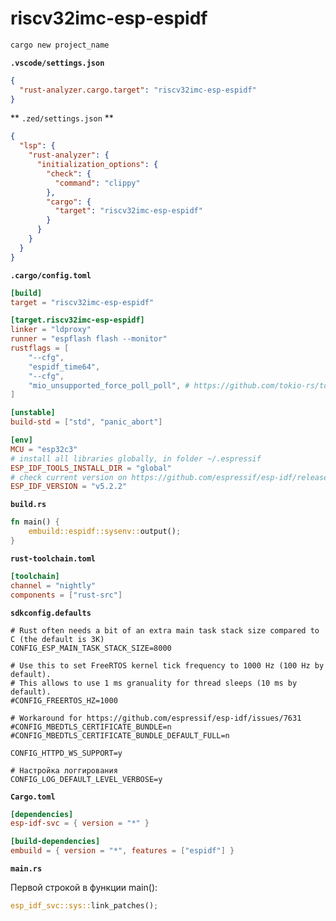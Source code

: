 # riscv32imc-esp-espidf

```bash
cargo new project_name
```

**`.vscode/settings.json`**

```json
{
  "rust-analyzer.cargo.target": "riscv32imc-esp-espidf"
}
```

** `.zed/settings.json` **

```json
{
  "lsp": {
    "rust-analyzer": {
      "initialization_options": {
        "check": {
          "command": "clippy"
        },
        "cargo": {
          "target": "riscv32imc-esp-espidf"
        }
      }
    }
  }
}
```

**`.cargo/config.toml`**

```toml
[build]
target = "riscv32imc-esp-espidf"

[target.riscv32imc-esp-espidf]
linker = "ldproxy"
runner = "espflash flash --monitor"
rustflags = [
    "--cfg",
    "espidf_time64",
    "--cfg",
    "mio_unsupported_force_poll_poll", # https://github.com/tokio-rs/tokio/issues/5866
]

[unstable]
build-std = ["std", "panic_abort"]

[env]
MCU = "esp32c3"
# install all libraries globally, in folder ~/.espressif
ESP_IDF_TOOLS_INSTALL_DIR = "global"
# check current version on https://github.com/espressif/esp-idf/releases
ESP_IDF_VERSION = "v5.2.2"
```

**`build.rs`**

```rust
fn main() {
    embuild::espidf::sysenv::output();
}
```

**`rust-toolchain.toml`**

```toml
[toolchain]
channel = "nightly"
components = ["rust-src"]
```

**`sdkconfig.defaults`**

```
# Rust often needs a bit of an extra main task stack size compared to C (the default is 3K)
CONFIG_ESP_MAIN_TASK_STACK_SIZE=8000

# Use this to set FreeRTOS kernel tick frequency to 1000 Hz (100 Hz by default).
# This allows to use 1 ms granuality for thread sleeps (10 ms by default).
#CONFIG_FREERTOS_HZ=1000

# Workaround for https://github.com/espressif/esp-idf/issues/7631
#CONFIG_MBEDTLS_CERTIFICATE_BUNDLE=n
#CONFIG_MBEDTLS_CERTIFICATE_BUNDLE_DEFAULT_FULL=n

CONFIG_HTTPD_WS_SUPPORT=y

# Настройка логгирования
CONFIG_LOG_DEFAULT_LEVEL_VERBOSE=y
```

**`Cargo.toml`**

```toml
[dependencies]
esp-idf-svc = { version = "*" }

[build-dependencies]
embuild = { version = "*", features = ["espidf"] }
```

**`main.rs`**

Первой строкой в функции main():

```rust
esp_idf_svc::sys::link_patches();
```
